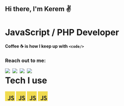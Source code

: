 ## Hi there, I'm Kerem :v:

# JavaScript / PHP Developer


#### Coffee :coffee: is how I keep up with `<code/>`

### Reach out to me:

<a href="https://www.instagram.com/kayz9119"><img width="24" src="https://unpkg.com/simple-icons@v6/icons/instagram.svg" align="left"  /></a>
<a href="https://www.twitter.com/kayzmonroe"><img width="24" src="https://unpkg.com/simple-icons@v6/icons/twitter.svg" align="left"  /></a>
<a href="mailto:keremarslntrkk@hotmail.com"><img width="24" src="https://unpkg.com/simple-icons@v6/icons/mailgun.svg" align="left"  /></a>
<a href="https://www.linkedin.com/keremarslntrkk"><img width="24" src="https://unpkg.com/simple-icons@v6/icons/linkedin.svg" align="left" /></a>

<!-- 
<img align="right" style="float:right; width: 60%" src="https://github-readme-stats.vercel.app/api?username=kayz9119&show_icons=true&icon_color=278ECF&text_color=718096&bg_color=f7f7f7&hide_title=true" /> -->


# Tech I use
<img width="32" src="https://raw.githubusercontent.com/github/explore/80688e429a7d4ef2fca1e82350fe8e3517d3494d/topics/javascript/javascript.png">
<img width="32" src="https://raw.githubusercontent.com/github/explore/80688e429a7d4ef2fca1e82350fe8e3517d3494d/topics/javascript/javascript.png">
<img width="32" src="https://raw.githubusercontent.com/github/explore/80688e429a7d4ef2fca1e82350fe8e3517d3494d/topics/javascript/javascript.png">
<img width="32" src="https://raw.githubusercontent.com/github/explore/80688e429a7d4ef2fca1e82350fe8e3517d3494d/topics/javascript/javascript.png">
